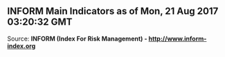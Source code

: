 ## INFORM Main Indicators as of Mon, 21 Aug 2017 03:20:32 GMT

Source: **INFORM (Index For Risk Management) - http://www.inform-index.org**